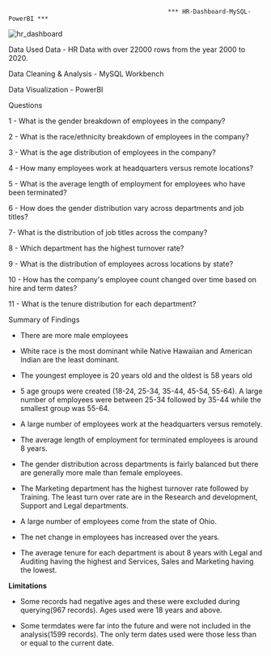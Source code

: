                                                 *** HR-Dashboard-MySQL-PowerBI ***
![hr_dashboard](https://github.com/MateusDBaza/Mysql-PowerBI-/assets/67308258/cc83824b-f98b-4c7d-8b4d-07d6442295ad)



Data Used
Data - HR Data with over 22000 rows from the year 2000 to 2020.

Data Cleaning & Analysis - MySQL Workbench

Data Visualization - PowerBI

Questions

  1 - What is the gender breakdown of employees in the company?
 
  2 - What is the race/ethnicity breakdown of employees in the company?
 
  3 - What is the age distribution of employees in the company?
 
  4 - How many employees work at headquarters versus remote locations?
 
  5 - What is the average length of employment for employees who have been terminated?
 
  6 - How does the gender distribution vary across departments and job titles?
 
  7- What is the distribution of job titles across the company?
 
  8 - Which department has the highest turnover rate?
 
  9 - What is the distribution of employees across locations by state?
 
  10 - How has the company's employee count changed over time based on hire and term dates?
 
  11 - What is the tenure distribution for each department?

Summary of Findings

  * There are more male employees 

  * White race is the most dominant while Native Hawaiian and American Indian are the least dominant.

  * The youngest employee is 20 years old and the oldest is 58 years old

  * 5 age groups were created (18-24, 25-34, 35-44, 45-54, 55-64). A large number of employees were between 25-34 followed by 35-44 while the smallest group was 55-64.

  * A large number of employees work at the headquarters versus remotely.

  * The average length of employment for terminated employees is around 8 years.

  * The gender distribution across departments is fairly balanced but there are generally more male than female employees.

  * The Marketing department has the highest turnover rate followed by Training. The least turn over rate are in the Research and development, Support and Legal departments.

  * A large number of employees come from the state of Ohio.

  * The net change in employees has increased over the years.

 * The average tenure for each department is about 8 years with Legal and Auditing having the highest and Services, Sales and Marketing having the lowest.

**Limitations**

  * Some records had negative ages and these were excluded during querying(967 records). Ages used were 18 years and above.

  * Some termdates were far into the future and were not included in the analysis(1599 records). The only term dates used were those less than or equal to the current date.
